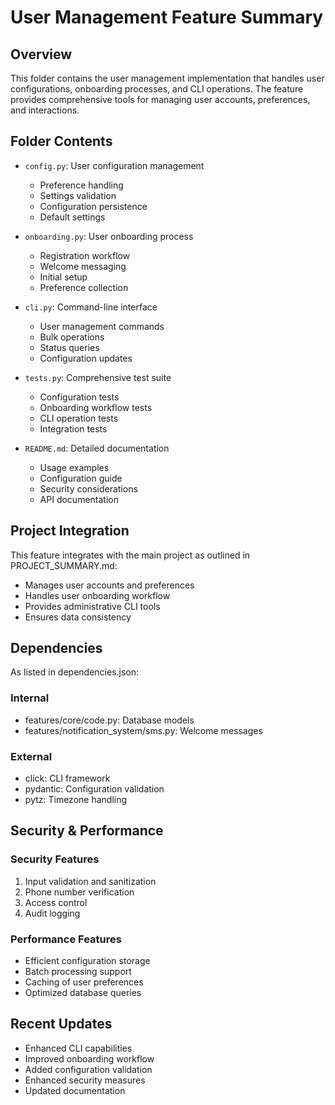 # User Management Feature Summary

## Overview
This folder contains the user management implementation that handles user configurations, onboarding processes, and CLI operations. The feature provides comprehensive tools for managing user accounts, preferences, and interactions.

## Folder Contents

- `config.py`: User configuration management
  - Preference handling
  - Settings validation
  - Configuration persistence
  - Default settings

- `onboarding.py`: User onboarding process
  - Registration workflow
  - Welcome messaging
  - Initial setup
  - Preference collection

- `cli.py`: Command-line interface
  - User management commands
  - Bulk operations
  - Status queries
  - Configuration updates

- `tests.py`: Comprehensive test suite
  - Configuration tests
  - Onboarding workflow tests
  - CLI operation tests
  - Integration tests

- `README.md`: Detailed documentation
  - Usage examples
  - Configuration guide
  - Security considerations
  - API documentation

## Project Integration

This feature integrates with the main project as outlined in PROJECT_SUMMARY.md:

- Manages user accounts and preferences
- Handles user onboarding workflow
- Provides administrative CLI tools
- Ensures data consistency

## Dependencies

As listed in dependencies.json:
### Internal
- features/core/code.py: Database models
- features/notification_system/sms.py: Welcome messages

### External
- click: CLI framework
- pydantic: Configuration validation
- pytz: Timezone handling

## Security & Performance

### Security Features
1. Input validation and sanitization
2. Phone number verification
3. Access control
4. Audit logging

### Performance Features
- Efficient configuration storage
- Batch processing support
- Caching of user preferences
- Optimized database queries

## Recent Updates
- Enhanced CLI capabilities
- Improved onboarding workflow
- Added configuration validation
- Enhanced security measures
- Updated documentation
